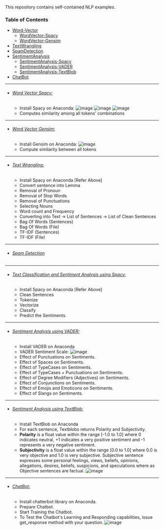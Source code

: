 This repository contains self-contained NLP examples.

### Table of Contents
- <a href='#word-vector'>Word-Vector</a> 
  - <a href='#word-vector-spacy'>WordVector-Spacy</a> 
  - <a href='#word-vector-gensim'>WordVector-Gensim</a> 
- <a href='#text-wrangling'>TextWrangling</a> 
- <a href='#spam-detection'>SpamDetection</a> 
- <a href='#sentiment-analysis'>SentimentAnalysis</a>
  - <a href='#sentiment-analysis-spacy'>SentimentAnalysis-Spacy</a>
  - <a href='#sentiment-analysis-vader'>SentimentAnalysis-VADER</a>
  - <a href='#sentiment-analysis-textblob'>SentimentAnalysis-TextBlob</a>
- <a href='#chatbot'>ChatBot</a>  
  
<hr>
 

- ###### [Word Vector Spacy:](https://github.com/rahulvaish/NaturalLanguageProcessing-Python/blob/Word-Vector/Spacy-Word2Vec.ipynb)
  * Install Spacy on Anaconda:
![image](https://user-images.githubusercontent.com/689226/50120718-83af1300-027c-11e9-85c1-7bacb4c129db.png)
![image](https://user-images.githubusercontent.com/689226/50121286-49df0c00-027e-11e9-9ab2-5a3e5875008b.png)
![image](https://user-images.githubusercontent.com/689226/50174045-228c4b80-031f-11e9-9546-c189b7f0acf8.png)
  * Computes similarity among all tokens' combinations
 

<hr> 
  
- ###### [Word Vector Gensim:](https://github.com/rahulvaish/NaturalLanguageProcessing-Python/blob/Word-Vector/Gensim-Word2Vec.ipynb)
  * Install Gensim on Anaconda:
![image](https://user-images.githubusercontent.com/689226/50122009-bbb85500-0280-11e9-926b-7510761bcff8.png)
  * Compute similarity between all tokens
  
<hr>

- ###### [Text Wrangling:](https://github.com/rahulvaish/NaturalLanguageProcessing-Python/tree/TextWrangling)
  * Install Spacy on Anaconda [Refer Above]
  * Convert sentence into Lemma
  * Removal of Pronoun 
  * Removal of Stop Words
  * Removal of Punctuations
  * Selecting Nouns
  * Word count and Frequency
  * Converting into Text -> List of Sentences -> List of Clean Sentences
  * Bag Of Words (Sentences)
  * Bag Of Words (File)
  * TF-IDF (Sentences)
  * TF-IDF (File)

<hr>

- ###### [Spam Detection](https://github.com/rahulvaish/NaturalLanguageProcessing-Python/tree/SpamDetection) 

<hr>

- ###### [Text Classification and Sentiment Analysis using Spacy:](https://github.com/rahulvaish/NaturalLanguageProcessing-Python/tree/SentimentAnalysis/Spacy-TextClassification-SentimentAnalysis)
   * Install Spacy on Anaconda [Refer Above]
   * Clean Sentences
   * Tokenize
   * Vectorize
   * Classify
   * Predict the Sentiments.

<hr>

- ###### [Sentiment Analysis using VADER:](https://github.com/rahulvaish/NaturalLanguageProcessing-Python/tree/SentimentAnalysis/VADER-SentimentAnalysis)
   * Install VADER on Anaconda
   * VADER Sentiment Scale:
  ![image](https://user-images.githubusercontent.com/689226/50122967-ddb3d680-0284-11e9-9a47-d59e8fdcb340.png)
   * Effect of Punctuations on Sentiments.
   * Effect of Spaces on Sentiments.
   * Effect of TypeCases on Sentiments.
   * Effect of TypeCases + Punctuations on Sentiments.
   * Effect of Degree Modifiers (Adjectives) on Sentiments.
   * Effect of Conjunctions on Sentiments.
   * Effect of Emojis and Emoticons on Sentiments.
   * Effect of Slangs on Sentiments.

<hr>

- ###### [Sentiment Analysis using TextBlob:](https://github.com/rahulvaish/NaturalLanguageProcessing-Python/tree/SentimentAnalysis/TextBlob-SentimentAnalysis)
   * Install TextBlob on Anaconda 
   * For each sentence, Textblobs returns Polarity and Subjectivity.  
   * **Polarity** is a float value within the range [-1.0 to 1.0] where 0 indicates neutral, +1 indicates a very positive sentiment and -1    represents a very negative sentiment.
   * **Subjectivity** is a float value within the range [0.0 to 1.0] where 0.0 is very objective and 1.0 is very subjective. Subjective  sentence expresses some personal feelings, views, beliefs, opinions, allegations, desires, beliefs, suspicions, and speculations where as Objective sentences are factual.
  ![image](https://user-images.githubusercontent.com/689226/50123800-29b44a80-0288-11e9-88ff-1fded1de452e.png)


<hr>

- ###### [ChatBot:](https://github.com/rahulvaish/NaturalLanguageProcessing-Python/tree/ChatBot)
   * Install chatterbot library on Anaconda.
   * Prepare Chatbot.
   * Start Training the Chatbot.
   * To Test the Chatbot's Learning and Responding capabilities, issue get_response method with your question.
  ![image](https://user-images.githubusercontent.com/689226/50122157-4b5e0380-0281-11e9-8505-346ed795bec2.png)
